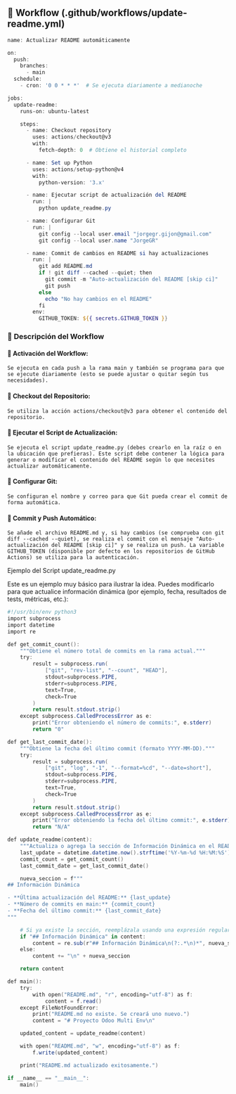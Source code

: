 
## 🔧 **Workflow** (.github/workflows/update-readme.yml)
```powershell
name: Actualizar README automáticamente

on:
  push:
    branches:
      - main
  schedule:
    - cron: '0 0 * * *'  # Se ejecuta diariamente a medianoche

jobs:
  update-readme:
    runs-on: ubuntu-latest

    steps:
      - name: Checkout repository
        uses: actions/checkout@v3
        with:
          fetch-depth: 0  # Obtiene el historial completo

      - name: Set up Python
        uses: actions/setup-python@v4
        with:
          python-version: '3.x'

      - name: Ejecutar script de actualización del README
        run: |
          python update_readme.py

      - name: Configurar Git
        run: |
          git config --local user.email "jorgegr.gijon@gmail.com"
          git config --local user.name "JorgeGR"

      - name: Commit de cambios en README si hay actualizaciones
        run: |
          git add README.md
          if ! git diff --cached --quiet; then
            git commit -m "Auto-actualización del README [skip ci]"
            git push
          else
            echo "No hay cambios en el README"
          fi
        env:
          GITHUB_TOKEN: ${{ secrets.GITHUB_TOKEN }}
```
### 🔹 **Descripción del Workflow**

#### 🔹 Activación del Workflow:
    Se ejecuta en cada push a la rama main y también se programa para que se ejecute diariamente (esto se puede ajustar o quitar según tus necesidades).

#### 🔹 Checkout del Repositorio:
    Se utiliza la acción actions/checkout@v3 para obtener el contenido del repositorio.

#### 🔹 Ejecutar el Script de Actualización:
    Se ejecuta el script update_readme.py (debes crearlo en la raíz o en la ubicación que prefieras). Este script debe contener la lógica para generar o modificar el contenido del README según lo que necesites actualizar automáticamente.

#### 🔹 Configurar Git:
    Se configuran el nombre y correo para que Git pueda crear el commit de forma automática.

#### 🔹 Commit y Push Automático:
    Se añade el archivo README.md y, si hay cambios (se comprueba con git diff --cached --quiet), se realiza el commit con el mensaje "Auto-actualización del README [skip ci]" y se realiza un push. La variable GITHUB_TOKEN (disponible por defecto en los repositorios de GitHub Actions) se utiliza para la autenticación.

Ejemplo del Script update_readme.py

Este es un ejemplo muy básico para ilustrar la idea. Puedes modificarlo para que actualice información dinámica (por ejemplo, fecha, resultados de tests, métricas, etc.):
```powershell
#!/usr/bin/env python3
import subprocess
import datetime
import re

def get_commit_count():
    """Obtiene el número total de commits en la rama actual."""
    try:
        result = subprocess.run(
            ["git", "rev-list", "--count", "HEAD"],
            stdout=subprocess.PIPE,
            stderr=subprocess.PIPE,
            text=True,
            check=True
        )
        return result.stdout.strip()
    except subprocess.CalledProcessError as e:
        print("Error obteniendo el número de commits:", e.stderr)
        return "0"

def get_last_commit_date():
    """Obtiene la fecha del último commit (formato YYYY-MM-DD)."""
    try:
        result = subprocess.run(
            ["git", "log", "-1", "--format=%cd", "--date=short"],
            stdout=subprocess.PIPE,
            stderr=subprocess.PIPE,
            text=True,
            check=True
        )
        return result.stdout.strip()
    except subprocess.CalledProcessError as e:
        print("Error obteniendo la fecha del último commit:", e.stderr)
        return "N/A"

def update_readme(content):
    """Actualiza o agrega la sección de Información Dinámica en el README."""
    last_update = datetime.datetime.now().strftime('%Y-%m-%d %H:%M:%S')
    commit_count = get_commit_count()
    last_commit_date = get_last_commit_date()

    nueva_seccion = f"""
## Información Dinámica

- **Última actualización del README:** {last_update}
- **Número de commits en main:** {commit_count}
- **Fecha del último commit:** {last_commit_date}
"""

    # Si ya existe la sección, reemplázala usando una expresión regular.
    if "## Información Dinámica" in content:
        content = re.sub(r"## Información Dinámica\n(?:.*\n)*", nueva_seccion, content)
    else:
        content += "\n" + nueva_seccion

    return content

def main():
    try:
        with open("README.md", "r", encoding="utf-8") as f:
            content = f.read()
    except FileNotFoundError:
        print("README.md no existe. Se creará uno nuevo.")
        content = "# Proyecto Odoo Multi Env\n"

    updated_content = update_readme(content)

    with open("README.md", "w", encoding="utf-8") as f:
        f.write(updated_content)

    print("README.md actualizado exitosamente.")

if __name__ == "__main__":
    main()

```